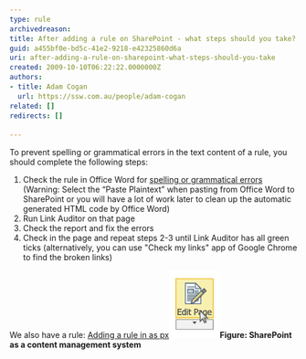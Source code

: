 ```yaml
---
type: rule
archivedreason: 
title: After adding a rule on SharePoint - what steps should you take?
guid: a455bf0e-bd5c-41e2-9218-e42325860d6a
uri: after-adding-a-rule-on-sharepoint-what-steps-should-you-take
created: 2009-10-10T06:22:22.0000000Z
authors:
- title: Adam Cogan
  url: https://ssw.com.au/people/adam-cogan
related: []
redirects: []

---
```


To prevent spelling or grammatical errors in the text content of a rule, you should complete the following steps:

1. Check the rule in Office Word for [spelling or grammatical errors](http://www.ssw.com.au/ssw/standards/rules/RulesToBetterTechnicalDocumentation.aspx#WordSpellingAndGrammarChecker) (Warning: Select the “Paste Plaintext” when pasting from Office Word to SharePoint or you will have a lot of work later to clean up the automatic generated HTML code by Office Word)
2. Run Link Auditor on that page
3. Check the report and fix the errors
4. Check in the page and repeat steps 2-3 until Link Auditor has all green ticks (alternatively, you can use "Check my links" app of Google Chrome to find the broken links)

We also have a rule: [Adding a rule in as px](http://www.ssw.com.au/ssw/Standards/Rules/RulesToBetterWebsitesDevelopment.aspx#StepsAfterAddRuleOnAspxPage)![](SPedit.jpg)**Figure: SharePoint as a content management system** 
<!--endintro-->

